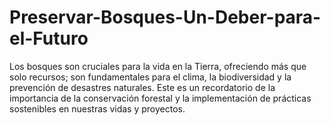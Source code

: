 # Preservar-Bosques-Un-Deber-para-el-Futuro
Los bosques son cruciales para la vida en la Tierra, ofreciendo más que solo recursos; son fundamentales para el clima, la biodiversidad y la prevención de desastres naturales. Este es un recordatorio de la importancia de la conservación forestal y la implementación de prácticas sostenibles en nuestras vidas y proyectos. 
